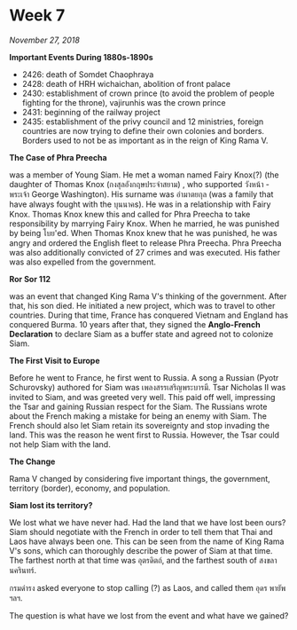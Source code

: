 # Week 7

*November 27, 2018*

**Important Events During 1880s-1890s**

- 2426: death of Somdet Chaophraya
- 2428: death of HRH wichaichan, abolition of front palace
- 2430: establishment of crown prince (to avoid the problem of people fighting for the throne), vajirunhis was the crown prince
- 2431: beginning of the railway project
- 2435: establishment of the privy council and 12 ministries, foreign countries are now trying to define their own colonies and borders. Borders used to not be as important as in the reign of King Rama V. 

**The Case of Phra Preecha**

was a member of Young Siam. He met a woman named Fairy Knox(?) (the daughter of Thomas Knox (กงสุลอังกฤษประจำสยาม) , who supported วังหน้า - พระเจ้า George Washington). His surname was อำมาตยกุล (was a family that have always fought with the บุนนาคs). He was in a relationship with Fairy Knox. Thomas Knox knew this and called for Phra Preecha to take responsibility by marrying Fairy Knox. When he married, he was punished by being โบย'ed. When Thomas Knox knew that he was punished, he was angry and ordered the English fleet to release Phra Preecha. Phra Preecha was also additionally convicted of 27 crimes and was executed. His father was also expelled from the government. 

**Ror Sor 112**

was an event that changed King Rama V's thinking of the government. After that, his son died. He initiated a new project, which was to travel to other countries. During that time, France has conquered Vietnam and England has conquered Burma. 10 years after that, they signed the **Anglo-French Declaration** to declare Siam as a buffer state and agreed not to colonize Siam. 

**The First Visit to Europe**

Before he went to France, he first went to Russia. A song a Russian (Pyotr Schurovsky) authored for Siam was เพลงสรรเสริญพระบารมี. Tsar Nicholas II was invited to Siam, and was greeted very well. This paid off well, impressing the Tsar and gaining Russian respect for the Siam. The Russians wrote about the French making a mistake for being an enemy with Siam. The French should also let Siam retain its sovereignty and stop invading the land. This was the reason he went first to Russia. However, the Tsar could not help Siam with the land. 

**The Change**

Rama V changed by considering five important things, the government, territory (border), economy, and population.

**Siam lost its territory?**

We lost what we have never had. Had the land that we have lost been ours? Siam should negotiate with the French in order to tell them that Thai and Laos have always been one. This can be seen from the name of King Rama V's sons, which can thoroughly describe the power of Siam at that time. The farthest north at that time was อุตรดิตถ์, and the farthest south of สงขลานครินทร์. 

กรมดำรง asked everyone to stop calling (?) as Laos, and called them อุดร พายัพ ฯลฯ. 

The question is what have we lost from the event and what have we gained?


